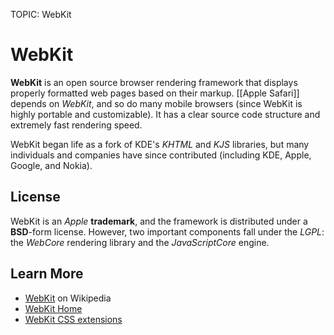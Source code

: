 TOPIC: WebKit

# WebKit

**WebKit** is an open source browser rendering framework that displays properly formatted web pages
based on their markup. [[Apple Safari]] depends on *WebKit*, and so do many mobile browsers (since
WebKit is highly portable and customizable). It has a clear source code structure and extremely fast
rendering speed.

WebKit began life as a fork of KDE's *KHTML* and *KJS* libraries, but many individuals and companies
have since contributed (including KDE, Apple, Google, and Nokia).

## License

WebKit is an *Apple* **trademark**, and the framework is distributed under a **BSD**-form license. However,
two important components fall under the *LGPL*: the *WebCore* rendering library and the
*JavaScriptCore* engine.

## Learn More

- [WebKit](https://en.wikipedia.org/wiki/WebKit) on Wikipedia
- [WebKit Home](http://www.webkit.org/)
- [WebKit CSS extensions](https://developer.mozilla.org/en-US/docs/Web/CSS/Reference/Webkit_Extensions)
